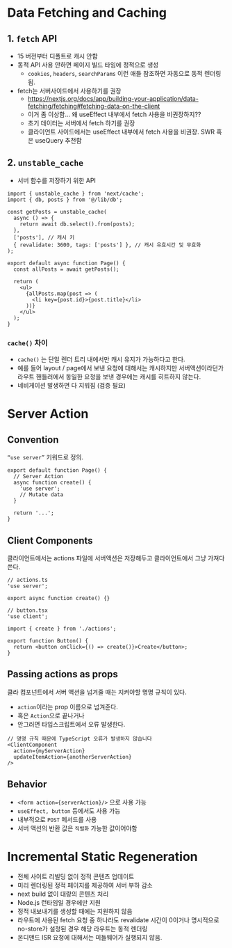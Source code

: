 # Data Fetching and Caching

## 1. `fetch` API

- 15 버전부터 디폴트로 캐시 안함
- 동적 API 사용 안하면 페이지 빌드 타임에 정적으로 생성
  - `cookies`, `headers`, `searchParams` 이런 애들 참조하면 자동으로 동적 렌더링됨.
- fetch는 서버사이드에서 사용하기를 권장
  - https://nextjs.org/docs/app/building-your-application/data-fetching/fetching#fetching-data-on-the-client
  - 이거 좀 이상함… 왜 useEffect 내부에서 fetch 사용을 비권장하지??
  - 초기 데이터는 서버에서 fetch 하기를 권장
  - 클라이언트 사이드에서는 useEffect 내부에서 fetch 사용을 비권장. SWR 혹은 useQuery 추천함

## 2. `unstable_cache`

- 서버 함수를 저장하기 위한 API

```tsx
import { unstable_cache } from 'next/cache';
import { db, posts } from '@/lib/db';

const getPosts = unstable_cache(
  async () => {
    return await db.select().from(posts);
  },
  ['posts'], // 캐시 키
  { revalidate: 3600, tags: ['posts'] }, // 캐시 유효시간 및 무효화
);

export default async function Page() {
  const allPosts = await getPosts();

  return (
    <ul>
      {allPosts.map(post => (
        <li key={post.id}>{post.title}</li>
      ))}
    </ul>
  );
}
```

### `cache()` 차이

- `cache()` 는 단일 렌더 트리 내에서만 캐시 유지가 가능하다고 한다.
- 예를 들어 layout / page에서 보낸 요청에 대해서는 캐시하지만 서버액션이라던가 라우트 핸들러에서 동일한 요청을 보낸 경우에는 캐시를 히트하지 않는다.
- 네비게이션 발생하면 다 지워짐 (검증 필요)

# Server Action

## Convention

`“use server”` 키워드로 정의.

```tsx
export default function Page() {
  // Server Action
  async function create() {
    'use server';
    // Mutate data
  }

  return '...';
}
```

## Client Components

클라이언트에서는 actions 파일에 서버액션은 저장해두고 클라이언트에서 그냥 가져다 쓴다.

```tsx
// actions.ts
'use server';

export async function create() {}
```

```tsx
// button.tsx
'use client';

import { create } from './actions';

export function Button() {
  return <button onClick={() => create()}>Create</button>;
}
```

## Passing actions as props

클라 컴포넌트에서 서버 액션을 넘겨줄 때는 지켜야할 명명 규칙이 있다.

- `action`이라는 prop 이름으로 넘겨준다.
- 혹은 `Action`으로 끝나거나
- 안그러면 타입스크립트에서 오류 발생한다.

```tsx
// 명명 규칙 때문에 TypeScript 오류가 발생하지 않습니다
<ClientComponent
  action={myServerAction}
  updateItemAction={anotherServerAction}
/>
```

## Behavior

- `<form action={serverAction}/>` 으로 사용 가능
- `useEffect, button` 등에서도 사용 가능
- 내부적으로 `POST` 메서드를 사용
- 서버 액션의 반환 값은 `직렬화` 가능한 값이어야함

# Incremental Static Regeneration

- 전체 사이트 리빌딩 없이 정적 콘텐츠 업데이트
- 미리 렌더링된 정적 페이지를 제공하여 서버 부하 감소
- next build 없이 대량의 콘텐츠 처리
- Node.js 런타임일 경우에만 지원
- 정적 내보내기를 생성할 때에는 지원하지 않음
- 라우트에 사용된 fetch 요청 중 하나라도 revalidate 시간이 0이거나 명시적으로 no-store가 설정된 경우 해당 라우트는 동적 렌더링
- 온디맨드 ISR 요청에 대해서는 미들웨어가 실행되지 않음.
